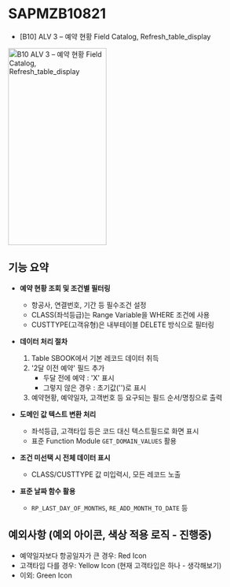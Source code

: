 # SAPMZB10821
- [B10] ALV 3 – 예약 현황 Field Catalog, Refresh_table_display
<img width="200" height="400" alt="B10  ALV 3 – 예약 현황 Field Catalog, Refresh_table_display" src="https://github.com/user-attachments/assets/f97b1db4-4429-4e0c-ab88-e7b6216dc2be" />


## 기능 요약

- **예약 현황 조회 및 조건별 필터링**

  - 항공사, 연결번호, 기간 등 필수조건 설정
  - CLASS(좌석등급)는 Range Variable을 WHERE 조건에 사용
  - CUSTTYPE(고객유형)은 내부테이블 DELETE 방식으로 필터링

- **데이터 처리 절차**

  1. Table SBOOK에서 기본 레코드 데이터 취득
  2. '2달 이전 예약' 필드 추가
     - 두달 전에 예약 : 'X' 표시
     - 그렇지 않은 경우 : 초기값('')로 표시
  3. 예약현황, 예약일자, 고객번호 등 요구되는 필드 순서/명칭으로 출력

- **도메인 값 텍스트 변환 처리**

  - 좌석등급, 고객타입 등은 코드 대신 텍스트필드로 화면 표시
  - 표준 Function Module `GET_DOMAIN_VALUES` 활용

- **조건 미선택 시 전체 데이터 표시**

  - CLASS/CUSTTYPE 값 미입력시, 모든 레코드 노출

- **표준 날짜 함수 활용**
  - `RP_LAST_DAY_OF_MONTHS`, `RE_ADD_MONTH_TO_DATE` 등

## 예외사항 (예외 아이콘, 색상 적용 로직 - 진행중)

- 예약일자보다 항공일자가 큰 경우: Red Icon
- 고객타입 다를 경우: Yellow Icon (현재 고객타입은 하나 - 생각해보기)
- 이외: Green Icon
